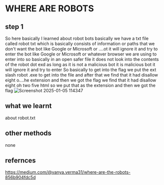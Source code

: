 # WHERE ARE ROBOTS
## step 1
So here basically I learned about robot bots basically we have a txt file called robot txt which is basically consists of information or paths that we don't want the bot like Google or Microsoft or ....ot it will ignore it and try to enter
 the bot like Google or Microsoft or whatever browser we are using to enter into so basically in an open safer file it does not look into the contents of the robot dot exd as long as it is not a malicious bot it is malicious bot it will ignore it and try to enter So basically to get into the flag we put the ext slash robot .exe to get into the file and after that we find that it had disallow eight o....he extension and then we got the flag
 we find that it had disallow eight oh two five html so we put that as the extension and then we got the flag
![Screenshot 2025-01-05 114347](https://github.com/user-attachments/assets/18f3a298-133b-4a83-8972-9ca2345cec4e)

## what we learnt
about robot.txt
## other methods
none
## refernces
https://medium.com/@vanya.verma31/where-are-the-robots-856b904fdc5d







